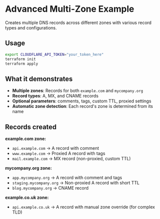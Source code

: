 # Advanced Multi-Zone Example

Creates multiple DNS records across different zones with various record types and configurations.

## Usage

```bash
export CLOUDFLARE_API_TOKEN="your_token_here"
terraform init
terraform apply
```

## What it demonstrates

- **Multiple zones**: Records for both `example.com` and `mycompany.org`
- **Record types**: A, MX, and CNAME records
- **Optional parameters**: comments, tags, custom TTL, proxied settings
- **Automatic zone detection**: Each record's zone is determined from its name

## Records created

**example.com zone:**
- `api.example.com` → A record with comment
- `www.example.com` → Proxied A record with tags
- `mail.example.com` → MX record (non-proxied, custom TTL)

**mycompany.org zone:**
- `app.mycompany.org` → A record with comment and tags
- `staging.mycompany.org` → Non-proxied A record with short TTL
- `blog.mycompany.org` → CNAME record

**example.co.uk zone:**
- `api.example.co.uk` → A record with manual zone override (for complex TLD)